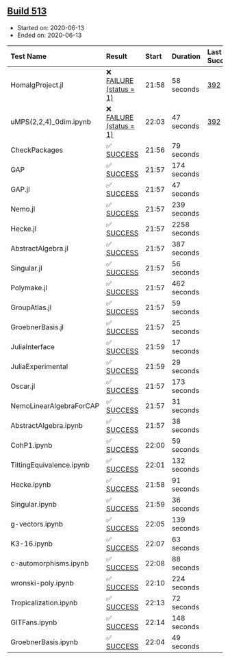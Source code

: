 ## [Build 513](https://oscarci.mathematik.uni-kl.de/job/oscar-julia-1.4/513/)

* Started on: 2020-06-13
* Ended on: 2020-06-13

| Test Name    | Result | Start | Duration | Last Success | First Failure |
|:-------------|:-------|:------|:---------|:-------------|:--------------|
| HomalgProject.jl | ❌ [FAILURE (status = 1)](https://oscarci.mathematik.uni-kl.de/job/oscar-julia-1.4/513/artifact/logs/build-513/HomalgProject.jl.log) | 21:58 | 58 seconds | [392](https://oscarci.mathematik.uni-kl.de/job/oscar-julia-1.4/392/) | [393](https://oscarci.mathematik.uni-kl.de/job/oscar-julia-1.4/393/) |
| uMPS(2,2,4)_0dim.ipynb | ❌ [FAILURE (status = 1)](https://oscarci.mathematik.uni-kl.de/job/oscar-julia-1.4/513/artifact/logs/build-513/uMPS-2-2-4-_0dim.ipynb.log) | 22:03 | 47 seconds | [392](https://oscarci.mathematik.uni-kl.de/job/oscar-julia-1.4/392/) | [393](https://oscarci.mathematik.uni-kl.de/job/oscar-julia-1.4/393/) |
| CheckPackages | ✅ [SUCCESS](https://oscarci.mathematik.uni-kl.de/job/oscar-julia-1.4/513/artifact/logs/build-513/CheckPackages.log) | 21:56 | 79 seconds |  |  |
| GAP | ✅ [SUCCESS](https://oscarci.mathematik.uni-kl.de/job/oscar-julia-1.4/513/artifact/logs/build-513/GAP.log) | 21:57 | 174 seconds |  |  |
| GAP.jl | ✅ [SUCCESS](https://oscarci.mathematik.uni-kl.de/job/oscar-julia-1.4/513/artifact/logs/build-513/GAP.jl.log) | 21:57 | 47 seconds |  |  |
| Nemo.jl | ✅ [SUCCESS](https://oscarci.mathematik.uni-kl.de/job/oscar-julia-1.4/513/artifact/logs/build-513/Nemo.jl.log) | 21:57 | 239 seconds |  |  |
| Hecke.jl | ✅ [SUCCESS](https://oscarci.mathematik.uni-kl.de/job/oscar-julia-1.4/513/artifact/logs/build-513/Hecke.jl.log) | 21:57 | 2258 seconds |  |  |
| AbstractAlgebra.jl | ✅ [SUCCESS](https://oscarci.mathematik.uni-kl.de/job/oscar-julia-1.4/513/artifact/logs/build-513/AbstractAlgebra.jl.log) | 21:57 | 387 seconds |  |  |
| Singular.jl | ✅ [SUCCESS](https://oscarci.mathematik.uni-kl.de/job/oscar-julia-1.4/513/artifact/logs/build-513/Singular.jl.log) | 21:57 | 56 seconds |  |  |
| Polymake.jl | ✅ [SUCCESS](https://oscarci.mathematik.uni-kl.de/job/oscar-julia-1.4/513/artifact/logs/build-513/Polymake.jl.log) | 21:57 | 462 seconds |  |  |
| GroupAtlas.jl | ✅ [SUCCESS](https://oscarci.mathematik.uni-kl.de/job/oscar-julia-1.4/513/artifact/logs/build-513/GroupAtlas.jl.log) | 21:57 | 59 seconds |  |  |
| GroebnerBasis.jl | ✅ [SUCCESS](https://oscarci.mathematik.uni-kl.de/job/oscar-julia-1.4/513/artifact/logs/build-513/GroebnerBasis.jl.log) | 21:57 | 25 seconds |  |  |
| JuliaInterface | ✅ [SUCCESS](https://oscarci.mathematik.uni-kl.de/job/oscar-julia-1.4/513/artifact/logs/build-513/JuliaInterface.log) | 21:59 | 17 seconds |  |  |
| JuliaExperimental | ✅ [SUCCESS](https://oscarci.mathematik.uni-kl.de/job/oscar-julia-1.4/513/artifact/logs/build-513/JuliaExperimental.log) | 21:59 | 29 seconds |  |  |
| Oscar.jl | ✅ [SUCCESS](https://oscarci.mathematik.uni-kl.de/job/oscar-julia-1.4/513/artifact/logs/build-513/Oscar.jl.log) | 21:57 | 173 seconds |  |  |
| NemoLinearAlgebraForCAP | ✅ [SUCCESS](https://oscarci.mathematik.uni-kl.de/job/oscar-julia-1.4/513/artifact/logs/build-513/NemoLinearAlgebraForCAP.log) | 21:57 | 31 seconds |  |  |
| AbstractAlgebra.ipynb | ✅ [SUCCESS](https://oscarci.mathematik.uni-kl.de/job/oscar-julia-1.4/513/artifact/logs/build-513/AbstractAlgebra.ipynb.log) | 21:57 | 38 seconds |  |  |
| CohP1.ipynb | ✅ [SUCCESS](https://oscarci.mathematik.uni-kl.de/job/oscar-julia-1.4/513/artifact/logs/build-513/CohP1.ipynb.log) | 22:00 | 59 seconds |  |  |
| TiltingEquivalence.ipynb | ✅ [SUCCESS](https://oscarci.mathematik.uni-kl.de/job/oscar-julia-1.4/513/artifact/logs/build-513/TiltingEquivalence.ipynb.log) | 22:01 | 132 seconds |  |  |
| Hecke.ipynb | ✅ [SUCCESS](https://oscarci.mathematik.uni-kl.de/job/oscar-julia-1.4/513/artifact/logs/build-513/Hecke.ipynb.log) | 21:58 | 91 seconds |  |  |
| Singular.ipynb | ✅ [SUCCESS](https://oscarci.mathematik.uni-kl.de/job/oscar-julia-1.4/513/artifact/logs/build-513/Singular.ipynb.log) | 21:59 | 36 seconds |  |  |
| g-vectors.ipynb | ✅ [SUCCESS](https://oscarci.mathematik.uni-kl.de/job/oscar-julia-1.4/513/artifact/logs/build-513/g-vectors.ipynb.log) | 22:05 | 139 seconds |  |  |
| K3-16.ipynb | ✅ [SUCCESS](https://oscarci.mathematik.uni-kl.de/job/oscar-julia-1.4/513/artifact/logs/build-513/K3-16.ipynb.log) | 22:07 | 63 seconds |  |  |
| c-automorphisms.ipynb | ✅ [SUCCESS](https://oscarci.mathematik.uni-kl.de/job/oscar-julia-1.4/513/artifact/logs/build-513/c-automorphisms.ipynb.log) | 22:08 | 88 seconds |  |  |
| wronski-poly.ipynb | ✅ [SUCCESS](https://oscarci.mathematik.uni-kl.de/job/oscar-julia-1.4/513/artifact/logs/build-513/wronski-poly.ipynb.log) | 22:10 | 224 seconds |  |  |
| Tropicalization.ipynb | ✅ [SUCCESS](https://oscarci.mathematik.uni-kl.de/job/oscar-julia-1.4/513/artifact/logs/build-513/Tropicalization.ipynb.log) | 22:13 | 72 seconds |  |  |
| GITFans.ipynb | ✅ [SUCCESS](https://oscarci.mathematik.uni-kl.de/job/oscar-julia-1.4/513/artifact/logs/build-513/GITFans.ipynb.log) | 22:14 | 148 seconds |  |  |
| GroebnerBasis.ipynb | ✅ [SUCCESS](https://oscarci.mathematik.uni-kl.de/job/oscar-julia-1.4/513/artifact/logs/build-513/GroebnerBasis.ipynb.log) | 22:04 | 49 seconds |  |  |
